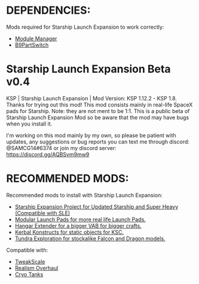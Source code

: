 # DEPENDENCIES:
Mods required for Starship Launch Expansion to work correctly:
- [Module Manager](https://forum.kerbalspaceprogram.com/index.php?/topic/50533-18x-112x-module-manager-421-august-1st-2021-locked-inside-edition/)
- [B9PartSwitch](https://forum.kerbalspaceprogram.com/index.php?/topic/140541-1112-b9partswitch-v2180-march-17/)

# Starship Launch Expansion Beta v0.4
KSP | Starship Launch Expansion | Mod Version: KSP 1.12.2 - KSP 1.8. 
Thanks for trying out this mod! This mod consists mainly in real-life SpaceX pads for Starship. Note: they are not ment to be 1:1. 
This is a public beta of Starship Launch Expansion Mod so be aware that the mod may have bugs when you install it.

I'm working on this mod mainly by my own, so please be patient with updates, any suggestions or bug reports you can text me through discord: @SAMCG14#6374 or join my discord server: https://discord.gg/AQBSvm9mw9

# RECOMMENDED MODS:
Recommended mods to install with Starship Launch Expansion:
- [Starship Expansion Project for Updated Starship and Super Heavy (Compatible with SLE)](https://github.com/Kari1407/Starship-Expansion-Project)
- [Modular Launch Pads for more real life Launch Pads.](https://forum.kerbalspaceprogram.com/index.php?/topic/173008-181-112x-modular-launch-pads-v220-launch-clamps-evolved-real-style-launch-bases-and-towers-5-july-2021/)
- [Hangar Extender for a bigger VAB for bigger crafts.](https://forum.kerbalspaceprogram.com/index.php?/topic/162790-19x-hangar-extender-extended/)
- [Kerbal Konstructs for static objects for KSC.](https://forum.kerbalspaceprogram.com/index.php?/topic/151818-181-kerbal-konstructs-18115-15dec2019/)
- [Tundra Exploration for stockalike Falcon and Dragon models.](https://forum.kerbalspaceprogram.com/index.php?/topic/166915-112x-tundra-exploration-v500-june-9th-restockalike-spacex-falcon-9-crew-dragon-xl-and-starship/)

Compatible with:
- [TweakScale](https://forum.kerbalspaceprogram.com/index.php?/topic/179030-144/)
- [Realism Overhaul](https://forum.kerbalspaceprogram.com/index.php?/topic/155700-1101-realism-overhaul-v1430-27-jul-2021/)
- [Cryo Tanks](https://forum.kerbalspaceprogram.com/index.php?/topic/195042-112x-cryotanks-liquid-hydrogen-storage-and-management-july-23-2021/)
